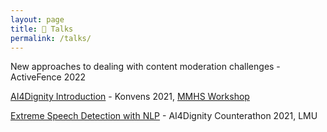```yaml
---
layout: page
title: 💬 Talks
permalink: /talks/
---
```


New approaches to dealing with content moderation challenges - ActiveFence 2022

[AI4Dignity Introduction](https://github.com/antmarakis/antmarakis.github.io/blob/master/files/mmhs_talk.pdf) - Konvens 2021, [MMHS Workshop](https://sites.google.com/view/mmhs2021/home)

[Extreme Speech Detection with NLP](https://github.com/antmarakis/antmarakis.github.io/blob/master/files/counter_talk.pdf) - AI4Dignity Counterathon 2021, LMU
